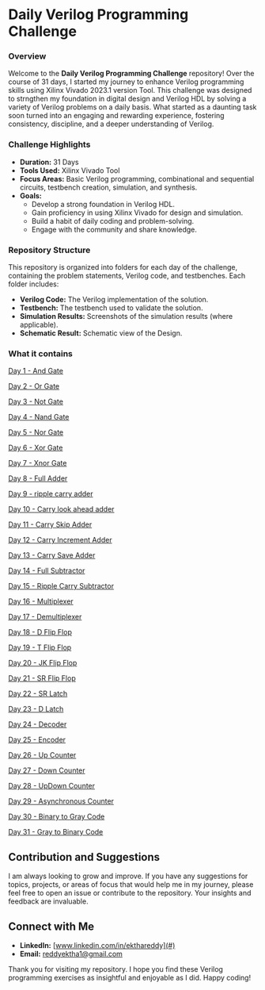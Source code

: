 # Daily Verilog Programming Challenge

### Overview

Welcome to the **Daily Verilog Programming Challenge** repository! Over the course of 31 days, I started my journey to enhance Verilog programming skills using Xilinx Vivado 2023.1 version Tool. This challenge was designed to strngthen my foundation in digital design and Verilog HDL by solving a variety of Verilog problems on a daily basis. What started as a daunting task soon turned into an engaging and rewarding experience, fostering consistency, discipline, and a deeper understanding of Verilog.

### Challenge Highlights

- **Duration:** 31 Days
- **Tools Used:** Xilinx Vivado Tool
- **Focus Areas:** Basic Verilog programming, combinational and sequential circuits, testbench creation, simulation, and synthesis.
- **Goals:**
  - Develop a strong foundation in Verilog HDL.
  - Gain proficiency in using Xilinx Vivado for design and simulation.
  - Build a habit of daily coding and problem-solving.
  - Engage with the community and share knowledge.

### Repository Structure

This repository is organized into folders for each day of the challenge, containing the problem statements, Verilog code, and testbenches. Each folder includes:

- **Verilog Code:** The Verilog implementation of the solution. 
- **Testbench:** The testbench used to validate the solution.
- **Simulation Results:** Screenshots of the simulation results (where applicable).
- **Schematic Result:** Schematic view of the Design.

### What it contains

[Day 1 - And Gate](https://github.com/EkthaReddy/31-Days-of-Daily-Verilog-Programming-Challenge/tree/main/Day%201%20-%20And%20Gate)

[Day 2 - Or Gate](https://github.com/EkthaReddy/31-Days-of-Daily-Verilog-Programming-Challenge/tree/main/Day%202%20-%20Or%20Gate)

[Day 3 - Not Gate](https://github.com/EkthaReddy/31-Days-of-Daily-Verilog-Programming-Challenge/tree/main/Day%203%20-%20Not%20Gate)

[Day 4 - Nand Gate](https://github.com/EkthaReddy/31-Days-of-Daily-Verilog-Programming-Challenge/tree/main/Day%204%20-%20Nand%20Gate)

[Day 5 - Nor Gate](https://github.com/EkthaReddy/31-Days-of-Daily-Verilog-Programming-Challenge/tree/main/Day%205%20-%20Nor%20Gate)

[Day 6 - Xor Gate](https://github.com/EkthaReddy/31-Days-of-Daily-Verilog-Programming-Challenge/tree/main/Day%206%20-%20Xor%20Gate)

[Day 7 - Xnor Gate](https://github.com/EkthaReddy/31-Days-of-Daily-Verilog-Programming-Challenge/tree/main/Day%207%20-%20Xnor%20Gate)

[Day 8 - Full Adder](https://github.com/EkthaReddy/31-Days-of-Daily-Verilog-Programming-Challenge/tree/main/Day%208%20-%20Full%20Adder)

[Day 9 - ripple carry adder](https://github.com/EkthaReddy/31-Days-of-Daily-Verilog-Programming-Challenge/tree/main/Day%209%20-%20ripple%20carry%20adder)

[Day 10 - Carry look ahead adder](https://github.com/EkthaReddy/31-Days-of-Daily-Verilog-Programming-Challenge/tree/main/Day%2010%20-%20Carry%20look%20ahead%20adder)

[Day 11 - Carry Skip Adder](https://github.com/EkthaReddy/31-Days-of-Daily-Verilog-Programming-Challenge/tree/main/Day%2011%20-%20Carry%20Skip%20Adder)

[Day 12 - Carry Increment Adder](https://github.com/EkthaReddy/31-Days-of-Daily-Verilog-Programming-Challenge/tree/main/Day%2012%20-%20Carry%20Increment%20Adder)

[Day 13 - Carry Save Adder](https://github.com/EkthaReddy/31-Days-of-Daily-Verilog-Programming-Challenge/tree/main/Day%2013%20-%20Carry%20Save%20Adder)

[Day 14 - Full Subtractor](https://github.com/EkthaReddy/31-Days-of-Daily-Verilog-Programming-Challenge/tree/main/Day%2014%20-%20Full%20Subtractor)

[Day 15 - Ripple Carry Subtractor](https://github.com/EkthaReddy/31-Days-of-Daily-Verilog-Programming-Challenge/tree/main/Day%2015%20-%20Ripple%20Carry%20Subtractor)

[Day 16 - Multiplexer](https://github.com/EkthaReddy/31-Days-of-Daily-Verilog-Programming-Challenge/tree/main/Day%2016%20-%20Multiplexer)

[Day 17 - Demultiplexer](https://github.com/EkthaReddy/31-Days-of-Daily-Verilog-Programming-Challenge/tree/main/Day%2017%20-%20Demultiplexer)

[Day 18 - D Flip Flop](https://github.com/EkthaReddy/31-Days-of-Daily-Verilog-Programming-Challenge/tree/main/Day%2018%20-%20D%20Flip%20Flop)

[Day 19 - T Flip Flop](https://github.com/EkthaReddy/31-Days-of-Daily-Verilog-Programming-Challenge/tree/main/Day%2019%20-%20T%20Flip%20Flop)

[Day 20 - JK Flip Flop](https://github.com/EkthaReddy/31-Days-of-Daily-Verilog-Programming-Challenge/tree/main/Day%2020%20-%20JK%20Flip%20Flop)

[Day 21 - SR Flip Flop](https://github.com/EkthaReddy/31-Days-of-Daily-Verilog-Programming-Challenge/tree/main/Day%2021%20-%20SR%20Flip%20Flop)

[Day 22 - SR Latch](https://github.com/EkthaReddy/31-Days-of-Daily-Verilog-Programming-Challenge/tree/main/Day%2022%20-%20SR%20Latch)

[Day 23 - D Latch](https://github.com/EkthaReddy/31-Days-of-Daily-Verilog-Programming-Challenge/tree/main/Day%2023%20-%20D%20Latch)

[Day 24 - Decoder](https://github.com/EkthaReddy/31-Days-of-Daily-Verilog-Programming-Challenge/tree/main/Day%2024%20-%20Decoder)

[Day 25 - Encoder](https://github.com/EkthaReddy/31-Days-of-Daily-Verilog-Programming-Challenge/tree/main/Day%2025%20-%20Encoder)

[Day 26 - Up Counter](https://github.com/EkthaReddy/31-Days-of-Daily-Verilog-Programming-Challenge/tree/main/Day%2026%20-%20Up%20Counter)

[Day 27 - Down Counter](https://github.com/EkthaReddy/31-Days-of-Daily-Verilog-Programming-Challenge/tree/main/Day%2027%20-%20Down%20Counter)

[Day 28 - UpDown Counter](https://github.com/EkthaReddy/31-Days-of-Daily-Verilog-Programming-Challenge/tree/main/Day%2028%20-%20UpDown%20Counter)

[Day 29 - Asynchronous Counter](https://github.com/EkthaReddy/31-Days-of-Daily-Verilog-Programming-Challenge/tree/main/Day%2029%20-%20Asynchronous%20Counter)

[Day 30 - Binary to Gray Code](https://github.com/EkthaReddy/31-Days-of-Daily-Verilog-Programming-Challenge/tree/main/Day%2030%20-%20Binary%20to%20Gray%20Code)

[Day 31 - Gray to Binary Code](https://github.com/EkthaReddy/31-Days-of-Daily-Verilog-Programming-Challenge/tree/main/Day%2031%20-%20Gray%20to%20Binary%20Code)


## Contribution and Suggestions

I am always looking to grow and improve. If you have any suggestions for topics, projects, or areas of focus that would help me in my journey, please feel free to open an issue or contribute to the repository. Your insights and feedback are invaluable.

## Connect with Me

- **LinkedIn:** [www.linkedin.com/in/ekthareddy](#)
- **Email:** [reddyektha1@gmail.com](#)

Thank you for visiting my repository. I hope you find these Verilog programming exercises as insightful and enjoyable as I did. Happy coding!
